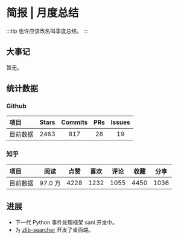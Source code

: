 # 简报 | 月度总结

:::tip
也许应该改名叫季度总结。
:::

## 大事记

暂无。

## 统计数据

### Github

| 项目     | Stars | Commits |  PRs  | Issues |
| :------- | :---: | :-----: | :---: | :----: |
| 目前数据 | 2463  |   817   |  28   |   19   |

### 知乎

| 项目     |  阅读   | 点赞  | 喜欢  | 评论  | 收藏  | 分享  |
| :------- | :-----: | :---: | :---: | :---: | :---: | :---: |
| 目前数据 | 97.0 万 | 4228  | 1232  | 1055  | 4450  | 1036  |

## 进展

- 下一代 Python 事件处理框架 sani 开发中。
- 为 [zlib-searcher](https://github.com/zlib-searcher/zlib-searcher) 开发了桌面端。
